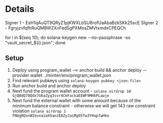 # Details

Signer 1 - EsH1qAuQT9QRyZ1pjKWXLbSU8rofUaAbaBzkSKk25scE
SIgner 2 - FgryjzvfqfhRuQMBWZXvFedSgPXMosZMVtxmdxCPEQCh

for i in $(seq 10); do solana-keygen new --no-passphrase -so "vault_secret_${i}.json"; done

## Setup

1. Deploy using program_wallet --> anchor build && anchor deploy --provider.wallet ../minter/env/program_wallet.json
2. Find relevant pubkeys using `solana-keygen pubkey <json-file>`
3. Run anchor build and anchor deploy
4. Next fund the program wallet account -
   `solana airdrop 10 GjQBdQ78Qdx7G6aZyq3svr4CmFackaEEWF9MHkPLawje`
5. Next fund the external wallet with some amount because of the minimum balance constraint - otherwise we will get 143 raw constraint violation
   `solana airdrop 1 FNUgRQxnWZeuxaiwXGanzEAZyJasMg95Tw3YHap7wHke`
